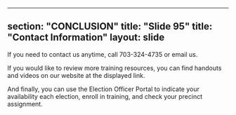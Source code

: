 
---
section: "CONCLUSION"
title: "Slide 95"
title: "Contact Information"
layout: slide
---

If you need to contact us anytime, call 703-324-4735 or email us.

If you would like to review more training resources, you can find handouts and videos on our website at the displayed link.

And finally, you can use the Election Officer Portal to indicate your availability each election, enroll in training, and check your precinct assignment.
